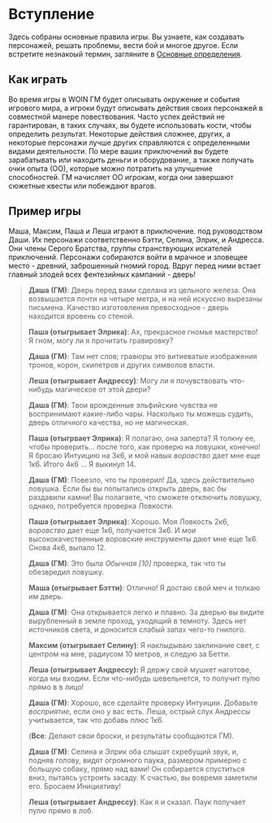 # Вступление

Здесь собраны основные правила игры. 
Вы узнаете, как создавать персонажей, решать проблемы, вести бой и многое другое. Если встретите незнакоый термин, загляните в [Основные определения](./2.%20Основные%20определения.md).


## Как играть

Во время игры в WOIN ГМ будет описывать 
окружение и события игрового мира, а игроки будут описывать действия своих персонажей в совместной манере повествования. Часто успех действий не гарантирован, в таких случаях, вы будете использовать кости, чтобы определить 
результат. Некоторые действия сложнее, других, а некоторые персонажи лучше других справляются с определенными видами деятельности. По мере ваших приключений вы 
будете зарабатывать или находить деньги и оборудование, а также 
получать очки опыта (ОО), которые можно потратить на 
улучшение способностей. ГМ начисляет ОО игрокам, когда они завершают сюжетные квесты или побеждают врагов.


## Пример игры

Маша, Максим, Паша и Леша играют в приключение. 
под руководством Даши. Их персонажи соответственно Бэтти, Селина, Элрик, 
и Андресса. Они члены Серого Братства, группы 
странствующих искателей приключений. Персонажи собираются войти в мрачное и зловещее место - древний, заброшенный гномий город. Вдруг перед ними встает главный злодей всех фентезийных кампаний - дверь!


> **Даша (ГМ)**: Дверь перед вами сделана из цельного 
железа. Она возвышается почти на четыре метра, и на ней искуссно вырезаны письмена. Качество изготовления 
превосходное - дверь находится вровень со 
стеной.
>
> **Паша (отыгрывает Элрика)**: Ах, прекрасное гномье мастерство! Я гном, могу ли я прочитать гравировку?
>
> **Даша (ГМ)**: Там нет слов; гравюры 
это витиеватые изображения тронов, корон, скипетров и 
других символов власти.
>
> **Леша (отыгрывает Андрессу)**: Могу ли я почувствовать что-нибудь магическое от этой двери?
>
> **Даша (ГМ)**: Твои врожденные эльфийские чувства не воспринимают какие-либо чары. Насколько ты можешь судить, дверь отличного качества, но не магическая.
>
> **Паша (отыгрвает Элрика)**: Я полагаю, она заперта? Я толкну ее, чтобы проверить... после того, как проверю на ловушки, конечно! Я бросаю Интуицию на 3к6, и мой навык *воровство* дает мне еще 1к6. Итого 4к6 ... Я выкинул 14.
>
> **Даша (ГМ)**: Повезло, что ты проверил! Да, здесь 
действительно ловушка. Если бы вы попытались открыть дверь, вас бы раздавили камни! Вы полагаете, что сможете отключить 
ловушку, однако, потребуется проверка Ловкости.
>
> **Паша (отыгрывает Элрика)**: Хорошо. Моя Ловкость 2к6, *воровство* дает еще 1к6, получается 3к6. И мои высококачественные воровские инструменты дают мне еще 1к6. Снова 4к6, выпало 12.
>
> **Даша (ГМ)**: Это была *Обычная \[10\]* проверка, так что ты обезвредил ловушку.
>
> **Маша (отыгрывает Бэтти)**: Отлично! Я достаю свой меч и толкаю им дверь.
>
> **Даша (ГМ)**: Она открывается легко и плавно. За дверью вы видите вырубленный в земле проход, уходящий в темноту. Здесь нет источников света, и доносится слабый запах чего-то гнилого.
>
> **Максим (отыгрывает Селину)**: Я наклыдываю заклинание свет, с центром на мне, радиусом 10 метров, и следую за Бетти.
>
> **Леша (отыгрывает Андрессу):** Я держу свой мушкет наготове, когда мы входим. Если что-нибудь шевельнется, то получит пулю прямо в 
в лицо!
>
> **Даша (ГМ)**: Хорошо, все сделайте проверку Интуиции. Добавьте *восприятие*, если оно у вас есть. Леша, острый слух Андрессы 
учитывается, так что добавь плюс 1к6.
>
> (**Все**: Делают свои броски, и результаты сообщаются ГМ).
>
> **Даша (ГМ)**: Селина и Элрик оба слышат скребущий звук, и, подняв голову, видят огромного паука, размером примерно с большую собаку, прямо над вами! Он собирается спуститься вниз, пытаясь устроить засаду. К счастью, вы вовремя заметили его. Бросаем Инициативу!
>
> **Леша (отыгрывает Андрессу)**: Как я и сказал. Паук получает пулю прямо в лоб.